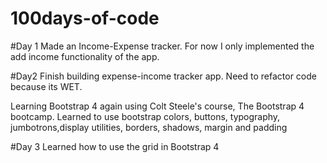# 100days-of-code

#Day 1
Made an Income-Expense tracker. For now I only implemented the add income functionality of the app.

#Day2
Finish building expense-income tracker app. Need to refactor code because its WET.

Learning Bootstrap 4 again using Colt Steele's course, The Bootstrap 4 bootcamp. Learned to use bootstrap colors, buttons, typography, jumbotrons,display utilities, borders, shadows, margin and padding

#Day 3
Learned how to use the grid in Bootstrap 4
